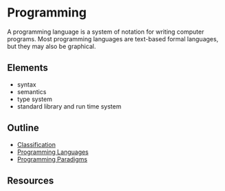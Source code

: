 # Programming

A programming language is a system of notation for writing computer programs.
Most programming languages are text-based formal languages, but they may also be graphical.

## Elements

- syntax
- semantics
- type system
- standard library and run time system

## Outline

- [Classification](classification.md)
- [Programming Languages](programming-languages/README.md)
- [Programming Paradigms](programming-paradigms/README.md)

## Resources
